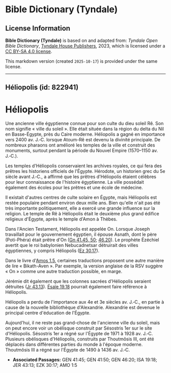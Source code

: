 # Bible Dictionary (Tyndale)

## License Information

**Bible Dictionary (Tyndale)** is based on and adapted from: _Tyndale Open Bible Dictionary_, [Tyndale House Publishers](https://tyndaleopenresources.com/), 2023, which is licensed under a [CC BY-SA 4.0 license](https://creativecommons.org/licenses/by-sa/4.0/legalcode.en).

This markdown version (created `2025-10-17`) is provided under the same license.



--------------------------------

## Héliopolis (id: 822941)

Héliopolis
==========

Une ancienne ville égyptienne connue pour son culte du dieu soleil Rê. Son nom signifie « ville du soleil ». Elle était située dans la région du delta du Nil en Basse\-Égypte, près du Caire moderne. Héliopolis a gagné en importance vers 2400 av. J.‑C. lorsque Atoum\-Rê est devenu la divinité principale. De nombreux pharaons ont amélioré les temples de la ville et construit des monuments, surtout pendant la période du Nouvel Empire (1570–1150 av. J.‑C.).

Les temples d'Héliopolis conservaient les archives royales, ce qui fera des prêtres les historiens officiels de l'Égypte. Hérodote, un historien grec du 5e siècle avant J.‑C., a affirmé que les prêtres d'Héliopolis étaient célèbres pour leur connaissance de l'histoire égyptienne. La ville possédait également des écoles pour les prêtres et une école de médecine.

Il existait d'autres centres de culte solaire en Égypte, mais Héliopolis est restée populaire pendant environ deux mille ans. Bien qu'elle n'ait pas été très importante politiquement, elle a exercé une grande influence sur la religion. Le temple de Rê à Héliopolis était le deuxième plus grand édifice religieux d'Égypte, après le temple d'Amon à Thèbes.

Dans l'Ancien Testament, Héliopolis est appelée On. Lorsque Joseph travaillait pour le gouvernement égyptien, il épouse Asnath, dont le père (Poti\-Phéra) était prêtre d'On ([Gn 41\.45, 50](https://ref.ly/Gen41:45,Gen41:50); [46\.20](https://ref.ly/Gen46:20)). Le prophète Ézéchiel avertit que le roi babylonien Nebucadnetsar détruirait des villes égyptiennes, y compris Héliopolis ([Ez 30\.17](https://ref.ly/Ezek30:17)).

Dans le livre d'[Amos 1\.5](https://ref.ly/Amos1:5), certaines traductions proposent une autre manière de lire « Bikath\-Aven ». Par exemple, la version anglaise de la RSV suggère « On » comme une autre traduction possible, en marge.

Jérémie dit également que les colonnes sacrées d'Héliopolis seraient détruites ([Jr 43\.13](https://ref.ly/Jer43:13)). [Ésaïe 19\.18](https://ref.ly/Isa19:18) pourrait également faire référence à Héliopolis.

Héliopolis a perdu de l'importance aux 4e et 3e siècles av. J.‑C., en partie à cause de la nouvelle bibliothèque d'Alexandrie. Alexandrie est devenue le principal centre d'éducation de l'Égypte.

Aujourd'hui, il ne reste pas grand\-chose de l'ancienne ville du soleil, mais on peut encore voir un obélisque construit par Sésostris 1er sur le site d'Héliopolis. Sésostris 1er a régné sur l'Égypte de 1971 à 1928 av. J.‑C. Plusieurs obélisques d'Héliopolis, construits par Thoutmôsis III, ont été déplacés dans différentes parties du monde à l'époque moderne. Thoutmôsis III a régné sur l'Égypte de 1490 à 1436 av. J.‑C.

* **Associated Passages:** GEN 41:45; GEN 41:50; GEN 46:20; ISA 19:18; JER 43:13; EZK 30:17; AMO 1:5

